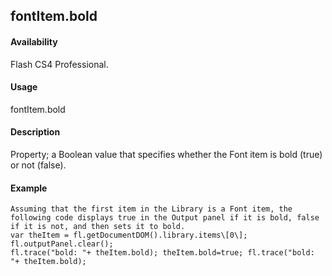 ## fontItem.bold

#### Availability

Flash CS4 Professional.

#### Usage

fontItem.bold

#### Description

Property; a Boolean value that specifies whether the Font item is bold (true) or not (false).

#### Example

```
Assuming that the first item in the Library is a Font item, the following code displays true in the Output panel if it is bold, false if it is not, and then sets it to bold.
var theItem = fl.getDocumentDOM().library.items\[0\]; fl.outputPanel.clear();
fl.trace("bold: "+ theItem.bold); theItem.bold=true; fl.trace("bold: "+ theItem.bold);

```